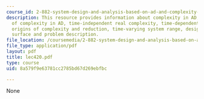 ```yaml
---
course_id: 2-882-system-design-and-analysis-based-on-ad-and-complexity-theories-spring-2005
description: This resource provides information about complexity in AD, four types
  of complexity in AD, time-independent real complexity, time-dependent complexity,
  origins of complexity and reduction, time-varying system range, design of low friction
  surface and problem description.
file_location: /coursemedia/2-882-system-design-and-analysis-based-on-ad-and-complexity-theories-spring-2005/8a579f9e63781cc2785bd67d269ebfbc_lec420.pdf
file_type: application/pdf
layout: pdf
title: lec420.pdf
type: course
uid: 8a579f9e63781cc2785bd67d269ebfbc

---
```

None